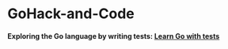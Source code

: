 # GoHack-and-Code
#### Exploring the Go language by writing tests: [Learn Go with tests](https://quii.gitbook.io/learn-go-with-tests#learn-test-driven-development-with-go)